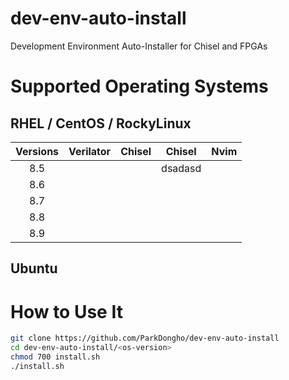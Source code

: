 dev-env-auto-install
===
Development Environment Auto-Installer for Chisel and FPGAs

# Supported Operating Systems
## RHEL / CentOS / RockyLinux

| Versions | Verilator | Chisel | Chisel  | Nvim |
|:--------:|:---------:|:------:|:-------:|:----:|
|   8.5    |           |        | dsadasd |      |
|   8.6    |           |        |         |      |
|   8.7    |           |        |         |      |
|   8.8    |           |        |         |      |
|   8.9    |           |        |         |      |

## Ubuntu

# How to Use It
```bash
git clone https://github.com/ParkDongho/dev-env-auto-install
cd dev-env-auto-install/<os-version>
chmod 700 install.sh
./install.sh
```
